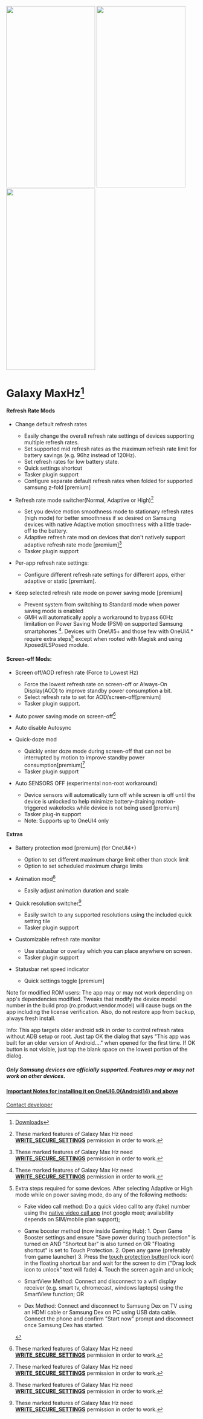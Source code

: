 
<img src="https://user-images.githubusercontent.com/65062033/216784718-83153bf4-9a8f-4dec-8e67-3c922ed803fe.png" width=235 height=480> <img src="https://user-images.githubusercontent.com/65062033/216784714-c7182db7-6b6c-43c8-bf1b-66b15247ec4e.png" width=235 height=480> <img src="https://user-images.githubusercontent.com/65062033/216784711-233fd3ba-5011-4a0f-b1f7-829018660dcd.png" width=235 height=480>

Galaxy MaxHz[^2]
======
#### Refresh Rate Mods

* Change default refresh rates
   * Easily change the overall refresh rate settings of devices supporting multiple refresh rates.
   * Set supported mid refresh rates as the maximum refresh rate limit for battery savings (e.g. 96hz instead of 120Hz).
   * Set refresh rates for low battery state.
   * Quick settings shortcut
   * Tasker plugin support
   * Configure separate default refresh rates when folded for supported samsung z-fold [premium]

* Refresh rate mode switcher(Normal, Adaptive or High)[^1]
   * Set you device motion smoothness mode to stationary refresh rates (high mode) for better smoothness if so desired on Samsung devices with native Adaptive motion smoothness with a little trade-off to the battery.
   * Adaptive refresh rate mod on devices that don't natively support adaptive refresh rate mode [premium][^1]
   * Tasker plugin support

* Per-app refresh rate settings:
   * Configure different refresh rate settings for different apps, either adaptive or static [premium].

* Keep selected refresh rate mode on power saving mode [premium]
   * Prevent system from switching to Standard mode when power saving mode is enabled
   * GMH will automatically apply a workaround to bypass 60Hz limitation on Power Saving Mode (PSM) on supported Samsung smartphones [^1].
     Devices with OneUI5+ and those few with OneUI4.* require extra steps[^3] except when rooted with Magisk and using Xposed/LSPosed module.


#### Screen-off Mods:

* Screen off/AOD refresh rate (Force to Lowest Hz)
   * Force the lowest refresh rate on screen-off or Always-On Display(AOD) to improve standby power consumption a bit.
   * Select refresh rate to set for AOD/screen-off[premium]
   * Tasker plugin support.

* Auto power saving mode on screen-off[^1]

* Auto disable Autosync

* Quick-doze mod
   * Quickly enter doze mode during screen-off that can not be interrupted by motion to improve standby power consumption[premium][^1]
   * Tasker plugin support

* Auto SENSORS OFF (experimental non-root workaround)
   * Device sensors will automatically turn off while screen is off until the device is unlocked to help minimize battery-draining motion-triggered wakelocks while device is not being used [premium]
   * Tasker plug-in support
   * Note: Supports up to OneUI4 only


#### Extras

* Battery protection mod [premium] (for OneUI4+)
   * Option to set different maximum charge limit other than stock limit 
   * Option to set scheduled maximum charge limits

* Animation mod[^1]
  * Easily adjust animation duration and scale 
  
* Quick resolution switcher[^1]
   * Easily switch to any supported resolutions using the included quick setting tile
   * Tasker plugin support
  

* Customizable refresh rate monitor
   * Use statusbar or overlay which you can place anywhere on screen.
   * Tasker plugin support

* Statusbar net speed indicator
  * Quick settings toggle [premium]





[^1]: These marked features of Galaxy Max Hz need [**WRITE_SECURE_SETTINGS**](https://github.com/tribalfs/GalaxyMaxHzPub/wiki/How-to-grant-WRITE_SECURE_SETTINGS) permission in order to work. 


[^2]: [Downloads](https://github.com/tribalfs/GalaxyMaxHzPub/releases)

[^3]: Extra steps required for some devices.  After selecting Adaptive or High mode while on power saving mode, do any of the following methods:
       
       - Fake video call method: Do a quick video call to any (fake) number using the [native video call app](https://user-images.githubusercontent.com/65062033/216779623-7e7d78f1-e6cc-421a-8ab3-02f1d2712dec.png) (not google meet; availability depends on SIM/mobile plan support);
       
       - Game booster method (now inside Gaming Hub): 
        1. Open Game Booster settings and ensure "Save power during touch protection" is turned on AND "Shortcut bar" is also turned on OR "Floating shortcut" is set to Touch Protection.
        2. Open any game (preferably from game launcher)
        3. Press the [touch protection button](https://forum.xda-developers.com/attachments/1676681590219-png.5839707/)(lock icon) in the floating shortcut bar and wait for the screen to dim ("Drag lock icon to unlock" text will fade)
        4. Touch the screen again and unlock;

       - SmartView Method: Connect and disconnect to a wifi display receiver (e.g. smart tv, chromecast, windows laptops) using the SmartView function; OR
       
       - Dex Method: Connect and disconnect to Samsung Dex on TV using an HDMI cable or Samsung Dex on PC using USB data cable. Connect the phone and confirm "Start now" prompt and disconnect once Samsung Dex has started. 

 
Note for modified ROM users: The app may or may not work depending on app's dependencies modified. Tweaks that modify the device model number in the build prop (ro.product.vendor.model) will cause bugs on the app including the license verification. 
Also, do not restore app from backup, always fresh install.

Info:
This app targets older android sdk in order to control refresh rates without ADB setup or root. Just tap OK the dialog that says "This app was built for an older version of Android...." when opened for the first time. If OK button is not visible, just tap the blank space on the lowest portion of the dialog.


##### Only Samsung devices are officially supported. Features may or may not work on other devices.

#### [Important Notes for installing it on OneUI6.0(Android14) and above](https://github.com/tribalfs/GalaxyMaxHzPub/releases#:~:text=is%20already%20shown.-,Installation%20Notes%20for%20OneUI6.0%20(Android14)%3A,your%20device%20internal%20storage%20and%20execute%20the%20above%20provided%20ADB%20command.,-Assets)

[Contact developer](mailto:tribalfs@gmail.com?subject=[GitHub]%20Galaxy%20MaxHz)
